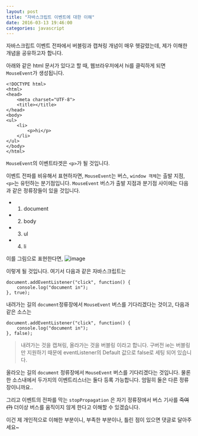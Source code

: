 ```yaml
---
layout: post
title: "자바스크립트 이벤트에 대한 이해"
date: 2016-03-13 19:46:00
categories: javascript
---
```

자바스크립트 이벤트 전파에서 버블링과 캡쳐링 개념이 매우 헷갈렸는데, 제가 이해한 개념을 공유하고자 합니다.

아래와 같은 html 문서가 있다고 할 때, 웹브라우저에서 hi를 클릭하게 되면 `MouseEvent`가 생성됩니다.


```
<!DOCTYPE html>
<html>
<head>
	<meta charset="UTF-8">
	<title></title>
</head>
<body>
<ul>
	<li>
    	<p>hi</p>
    </li>
</ul>
</body>
</html>
```
`MouseEvent`의 이벤트타겟은 `<p>`가 될 것입니다. 

이벤트 전파를 비유해서 표현하자면, `MouseEvent`는 버스, `window 객체`는 출발 지점, `<p>`는 유턴하는 분기점입니다.
`MouseEvent` 버스가 출발 지점과 분기점 사이에는 다음과 같은 정류장들이 있을 것입니다.

- 1. document
- 2. body
- 3. ul
- 4. li

이를 그림으로 표현한다면, 
![image](https://github.com/ssucom502/ssucom502.github.io/blob/master/img/event.png)



이렇게 될 것입니다. 
여기서 다음과 같은 자바스크립트는


```
document.addEventListener("click", function() {
	console.log("document in");
}, true);
```


내려가는 길의 `document`정류장에서 `MouseEvent` 버스를 기다리겠다는 것이고,
다음과 같은 소스는


```
document.addEventListener("click", function() {
	console.log("document in");
}, false);
```


> 내려가는 것을 캡쳐링, 올라가는 것을 버블링 이라고 합니다.
> 구버전 ie는 버블링만 지원하기 때문에 eventListener의 Default 값으로 false로 세팅 되어 있습니다.


올라오는 길의 `document` 정류장에서 `MouseEvent` 버스를 기다리겠다는 것입니다. 
물론 한 소스내에서 두가지의 이벤트리스너는 둘다 등록 가능합니다. 엄밀히 둘은 다른 정류장이니까요..



그리고 이벤트의 전파를 막는 `stopPropagation` 은 자기 정류장에서 버스 기사를 ~~죽여(?)~~ 더이상 버스를 움직이지 않게 한다고 이해할 수 있겠습니다.

이건 제 개인적으로 이해한 부분이니, 부족한 부분이나, 틀린 점이 있으면 댓글로 달아주세요~
